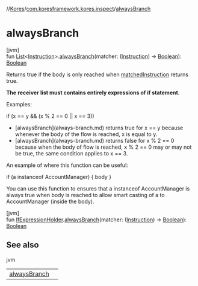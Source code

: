//[Kores](../../index.md)/[com.koresframework.kores.inspect](index.md)/[alwaysBranch](always-branch.md)

# alwaysBranch

[jvm]\
fun [List](https://kotlinlang.org/api/latest/jvm/stdlib/kotlin.collections/-list/index.html)<[Instruction](../com.koresframework.kores/-instruction/index.md)>.[alwaysBranch](always-branch.md)(matcher: ([Instruction](../com.koresframework.kores/-instruction/index.md)) -> [Boolean](https://kotlinlang.org/api/latest/jvm/stdlib/kotlin/-boolean/index.html)): [Boolean](https://kotlinlang.org/api/latest/jvm/stdlib/kotlin/-boolean/index.html)

Returns true if the body is only reached when [matched](always-branch.md)[Instruction](../com.koresframework.kores/-instruction/index.md) returns true.

**The** **receiver** **list must contains entirely expressions of if statement.**

Examples:

if (x == y && (x % 2 == 0 || x == 3))

<ul><li>[alwaysBranch](always-branch.md) returns true for x == y because whenever the body of the flow is reached, x is equal to y.</li><li>[alwaysBranch](always-branch.md) returns false for x % 2 == 0 because when the body of flow is reached, x % 2 == 0 may or may not be true, the same condition applies to x == 3.</li></ul>

An example of where this function can be useful:

if (a instanceof AccountManager) { body }

You can use this function to ensures that a instanceof AccountManager is always true when body is reached to allow smart casting of a to AccountManager (inside the body).

[jvm]\
fun [IfExpressionHolder](../com.koresframework.kores.base/-if-expression-holder/index.md).[alwaysBranch](always-branch.md)(matcher: ([Instruction](../com.koresframework.kores/-instruction/index.md)) -> [Boolean](https://kotlinlang.org/api/latest/jvm/stdlib/kotlin/-boolean/index.html)): [Boolean](https://kotlinlang.org/api/latest/jvm/stdlib/kotlin/-boolean/index.html)

## See also

jvm

| | |
|---|---|
| [alwaysBranch](always-branch.md) |  |
